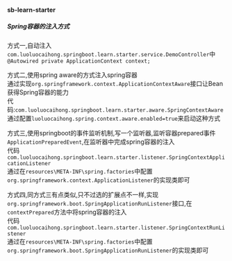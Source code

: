 #### sb-learn-starter 
##### Spring容器的注入方式  
方式一,自动注入  
```com.luoluocaihong.springboot.learn.starter.service.DemoController```中```@Autowired private ApplicationContext context;```

方式二,使用spring aware的方式注入spring容器  
通过实现```org.springframework.context.ApplicationContextAware```接口让Bean获得Spring容器的能力  
代码:```com.luoluocaihong.springboot.learn.starter.aware.SpringContextAware```
通过配置```luoluocaihong.spring.context.aware.enabled=true```来启动这种方式  

方式三,使用springboot的事件监听机制,写一个监听器,监听容器prepared事件```ApplicationPreparedEvent```,在监听器中完成spring容器的注入  
代码```com.luoluocaihong.springboot.learn.starter.listener.SpringContextApplicationListener```  
通过在```resources\META-INF\spring.factories```中配置```org.springframework.context.ApplicationListener```的实现类即可  

方式四,同方式三有点类似,只不过选的扩展点不一样,实现```org.springframework.boot.SpringApplicationRunListener```接口,在```contextPrepared```方法中将spring容器的注入  
代码```com.luoluocaihong.springboot.learn.starter.listener.SpringContextRunListener```  
通过在```resources\META-INF\spring.factories```中配置```org.springframework.boot.SpringApplicationRunListener```的实现类即可 